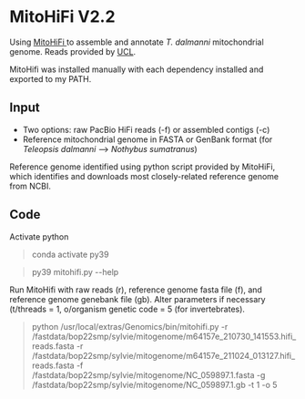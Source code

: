 # **MitoHiFi V2.2**

Using [MitoHiFi ](https://github.com/marcelauliano/MitoHiFi) to assemble and annotate  _T. dalmanni_ mitochondrial genome. Reads provided by [UCL](https://www.ucl.ac.uk/~ucbhpom/).

MitoHifi was installed manually with each dependency installed and exported to my PATH.

## Input

- Two options: raw PacBio HiFi reads (-f) or assembled contigs (-c)
- Reference mitochondrial genome in FASTA or GenBank format (for _Teleopsis dalmanni_ --> _Nothybus sumatranus_)

Reference genome identified using python script provided by MitoHiFi, which identifies and downloads most closely-related reference genome from NCBI.

## Code

Activate python
> conda activate py39

> py39 mitohifi.py --help

Run MitoHifi with raw reads (r), reference genome fasta file (f), and reference genome genebank file (gb).
Alter parameters if necessary (t/threads = 1, o/organism genetic code = 5 (for invertebrates).
> python /usr/local/extras/Genomics/bin/mitohifi.py -r /fastdata/bop22smp/sylvie/mitogenome/m64157e_210730_141553.hifi_reads.fasta -r /fastdata/bop22smp/sylvie/mitogenome/m64157e_211024_013127.hifi_reads.fasta -f /fastdata/bop22smp/sylvie/mitogenome/NC_059897.1.fasta -g /fastdata/bop22smp/sylvie/mitogenome/NC_059897.1.gb -t 1 -o 5


